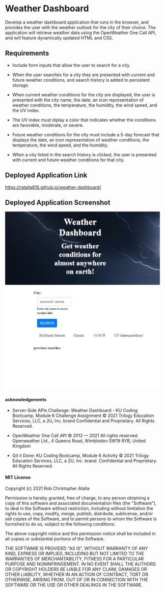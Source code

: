 # Weather Dashboard

Develop a weather dashboard application that runs in the browser, and provides the user with the weather outlook for the city of their choice. The application will retrieve weather data using the OpenWeather One Call API, and will feature dynamically updated HTML and CSS.

## Requirements

* Include form inputs that allow the user to search for a city.

* When the user searches for a city they are presented with current and future weather conditions, and search history is added to persistent storage.

* When current weather conditions for the city are displayed, the user is presented with the city name, the date, an icon representation of weather conditions, the temperature, the humidity, the wind speed, and the UV index.

* The UV index must diplay a color that indicates whether the conditions are favorable, moderate, or severe.

* Future weather conditions for the city must include a 5-day forecast that displays the date, an icon representation of weather conditions, the temperature, the wind speed, and the humidity.

* When a city listed in the search history is clicked, the user is presented with current and future weather conditions for that city.


## Deployed Application Link

https://ratalla816.github.io/weather-dashboard/

## Deployed Application Screenshot

![application screenshot](./assets/images/weather-dashboard-screenshot.jpg)

#### acknowledgements

* Server-Side APIs Challenge: Weather Dashboard - KU Coding Bootcamp, Module 6 Challenge Assignment © 2021 Trilogy Education Services, LLC, a 2U, Inc. 
brand Confidential and Proprietary. All Rights Reserved.

* OpenWeather One Call API © 2012 — 2021 All rights reserved. 
Openweather Ltd., 4	Queens Road, Wimbledon SW19 8YB, United Kingdom

* Git it Done: KU Coding Bootcamp, Module 6 Activity © 2021 Trilogy Education Services, LLC, a 2U, Inc. brand. Confidential and Proprietary. All Rights Reserved.

#### MIT License

Copyright (c) 2021 Rob Christopher Atalla

Permission is hereby granted, free of charge, to any person obtaining a copy of this software and associated documentation files (the "Software"), to deal in the Software without restriction, including without limitation the rights to use, copy, modify, merge, publish, distribute, sublicense, and/or sell copies of the Software, and to permit persons to whom the Software is furnished to do so, subject to the following conditions:

The above copyright notice and this permission notice shall be included in all copies or substantial portions of the Software.

THE SOFTWARE IS PROVIDED "AS IS", WITHOUT WARRANTY OF ANY KIND, EXPRESS OR IMPLIED, INCLUDING BUT NOT LIMITED TO THE WARRANTIES OF MERCHANTABILITY, FITNESS FOR A PARTICULAR PURPOSE AND NONINFRINGEMENT. IN NO EVENT SHALL THE AUTHORS OR COPYRIGHT HOLDERS BE LIABLE FOR ANY CLAIM, DAMAGES OR OTHER LIABILITY, WHETHER IN AN ACTION OF CONTRACT, TORT OR OTHERWISE, ARISING FROM, OUT OF OR IN CONNECTION WITH THE SOFTWARE OR THE USE OR OTHER DEALINGS IN THE SOFTWARE.